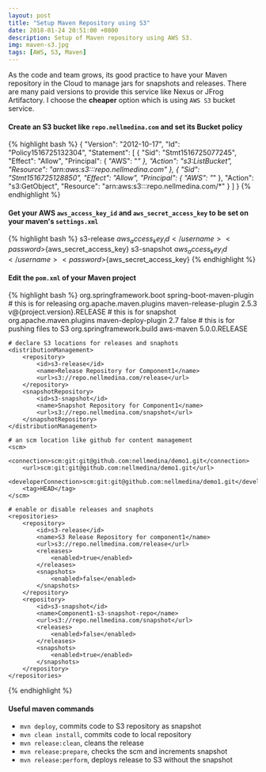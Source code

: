 ```yaml
---
layout: post
title: "Setup Maven Repository using S3"
date: 2018-01-24 20:51:00 +0800
description: Setup of Maven repository using AWS S3.
img: maven-s3.jpg
tags: [AWS, S3, Maven]
---
```


As the code and team grows, its good practice to have your Maven repository in the Cloud to manage jars for snapshots and releases. There are many paid versions to provide this service like Nexus or JFrog Artifactory. I choose the **cheaper** option which is using `AWS S3` bucket service.

#### Create an S3 bucket like `repo.nellmedina.com` and set its Bucket policy
{% highlight bash %}
{
    "Version": "2012-10-17",
    "Id": "Policy1516725132304",
    "Statement": [
        {
            "Sid": "Stmt1516725077245",
            "Effect": "Allow",
            "Principal": {
                "AWS": "*"
            },
            "Action": "s3:ListBucket",
            "Resource": "arn:aws:s3:::repo.nellmedina.com"
        },
        {
            "Sid": "Stmt1516725128850",
            "Effect": "Allow",
            "Principal": {
                "AWS": "*"
            },
            "Action": "s3:GetObject",
            "Resource": "arn:aws:s3:::repo.nellmedina.com/*"
        }
    ]
}
{% endhighlight %}

#### Get your AWS `aws_access_key_id` and `aws_secret_access_key` to be set on your maven's `settings.xml`
{% highlight bash %}
<servers>
    <server>
        <id>s3-release</id>
        <username>${aws_access_key_id}</username>
        <password>${aws_secret_access_key}</password>
    </server>
    <server>
        <id>s3-snapshot</id>
        <username>${aws_access_key_id}</username>
        <password>${aws_secret_access_key}</password>
    </server>
</servers>
{% endhighlight %}

#### Edit the `pom.xml` of your Maven project
{% highlight bash %}
    <build>
		<plugins>
			<plugin>
				<groupId>org.springframework.boot</groupId>
				<artifactId>spring-boot-maven-plugin</artifactId>
			</plugin>
            # this is for releasing
			<plugin>
				<groupId>org.apache.maven.plugins</groupId>
				<artifactId>maven-release-plugin</artifactId>
				<version>2.5.3</version>
				<configuration>
					<tagNameFormat>v@{project.version}.RELEASE</tagNameFormat>
				</configuration>
			</plugin>
            # this is for snapshot
			<plugin>
				<groupId>org.apache.maven.plugins</groupId>
				<artifactId>maven-deploy-plugin</artifactId>
				<version>2.7</version>
				<configuration>
					<uniqueVersion>false</uniqueVersion>
				</configuration>
			</plugin>
		</plugins>
		<extensions>
            # this is for pushing files to S3
			<extension>
				<groupId>org.springframework.build</groupId>
				<artifactId>aws-maven</artifactId>
				<version>5.0.0.RELEASE</version>
			</extension>
		</extensions>
	</build>

    # declare S3 locations for releases and snaphots
	<distributionManagement>
		<repository>
			<id>s3-release</id>
			<name>Release Repository for Component1</name>
			<url>s3://repo.nellmedina.com/release</url>
		</repository>
		<snapshotRepository>
			<id>s3-snapshot</id>
			<name>Snapshot Repository for Component1</name>
			<url>s3://repo.nellmedina.com/snapshot</url>
		</snapshotRepository>
	</distributionManagement>

    # an scm location like github for content management
	<scm>
		<connection>scm:git:git@github.com:nellmedina/demo1.git</connection>
		<url>scm:git:git@github.com:nellmedina/demo1.git</url>
		<developerConnection>scm:git:git@github.com:nellmedina/demo1.git</developerConnection>
		<tag>HEAD</tag>
	</scm>

    # enable or disable releases and snaphots
	<repositories>
		<repository>
			<id>s3-release</id>
			<name>S3 Release Repository for component1</name>
			<url>s3://repo.nellmedina.com/release</url>
			<releases>
				<enabled>true</enabled>
			</releases>
			<snapshots>
				<enabled>false</enabled>
			</snapshots>
		</repository>
		<repository>
			<id>s3-snapshot</id>
			<name>Component1-s3-snapshot-repo</name>
			<url>s3://repo.nellmedina.com/snapshot</url>
			<releases>
				<enabled>false</enabled>
			</releases>
			<snapshots>
				<enabled>true</enabled>
			</snapshots>
		</repository>
	</repositories>
{% endhighlight %}

#### Useful maven commands
- `mvn deploy`, commits code to S3 repository as snapshot
- `mvn clean install`, commits code to local repository
- `mvn release:clean`, cleans the release
- `mvn release:prepare`, checks the scm and increments snapshot
- `mvn release:perform`, deploys release to S3 without the snapshot